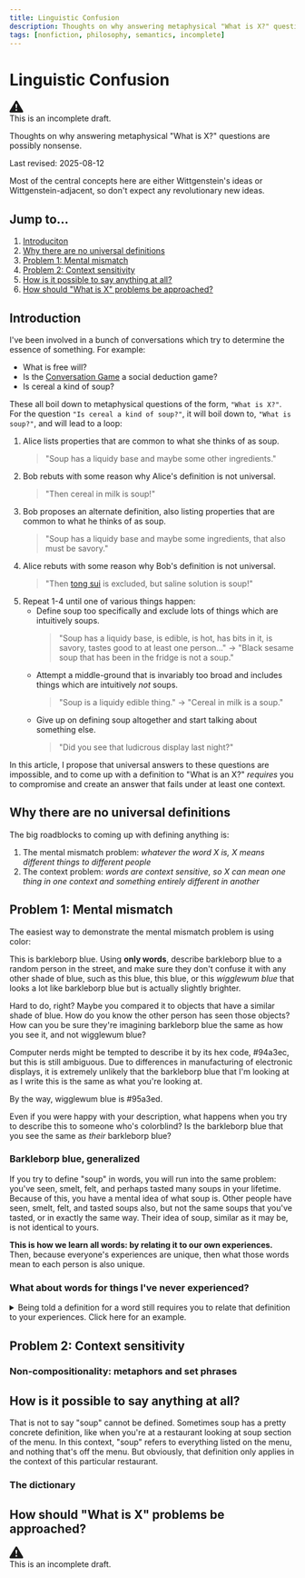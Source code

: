 ```yaml
---
title: Linguistic Confusion
description: Thoughts on why answering metaphysical "What is X?" questions are possibly nonsense
tags: [nonfiction, philosophy, semantics, incomplete]
---
```

# Linguistic Confusion

<aside class="border border-yellow-500 bg-yellow-500/10 rounded p-3 my-3 flex items-center">
  <svg xmlns="http://www.w3.org/2000/svg" width="24" height="24" fill="currentColor" class="me-3 fill-yellow-400" viewBox="0 0 16 16" role="img" aria-label="Warning:">
    <path d="M8.982 1.566a1.13 1.13 0 0 0-1.96 0L.165 13.233c-.457.778.091 1.767.98 1.767h13.713c.889 0 1.438-.99.98-1.767L8.982 1.566zM8 5c.535 0 .954.462.9.995l-.35 3.507a.552.552 0 0 1-1.1 0L7.1 5.995A.905.905 0 0 1 8 5zm.002 6a1 1 0 1 1 0 2 1 1 0 0 1 0-2z"/>
  </svg>
  <div>This is an incomplete draft.</div>
</aside>

<div class="relative">

Thoughts on why answering metaphysical "What is X?" questions are possibly nonsense.

Last revised: 2025-08-12

<div class="marginal-note not-prose mb-5">

<aside class="mb-5">
    Most of the central concepts here are either Wittgenstein's ideas or
    Wittgenstein-adjacent, so don't expect any revolutionary new ideas.
</aside>

<nav>
    <h2 class="font-display border-b pb-1 mb-1">Jump to...</h2>
    <ol class="list-disc ps-5 flex flex-col gap-">
        <li><a href="#introduction" class="link">Introduciton</a></li>
        <li><a href="#why-there-are-no-universal-definitions" class="link">Why there are no universal definitions</a></li>
        <li><a href="#problem-1-mental-mismatch" class="link">Problem 1: Mental mismatch</a></li>
        <li><a href="#problem-2-context-sensitivity" class="link">Problem 2: Context sensitivity</a></li>
        <li><a href="#how-is-it-possible-to-say-anything-at-all" class="link">How is it possible to say anything at all?</a></li>
        <li><a href="#how-should-what-is-x-problems-be-approached" class="link">How should "What is X" problems be approached?</a></li>
    </ol>
</nav>

</div>

## Introduction
I've been involved in a bunch of conversations which try to determine the essence of something. For example: 
* What is free will?
* Is the [Conversation Game](/writing/the-conversation-game) a social deduction game?
* Is cereal a kind of soup?

These all boil down to metaphysical questions of the form, `"What is X?"`. For the question `"Is cereal a kind of soup?"`, it will boil down to, `"What is soup?"`, and will lead to a loop:

1. Alice lists properties that are common to what she thinks of as soup.
    > "Soup has a liquidy base and maybe some other ingredients."
2. Bob rebuts with some reason why Alice's definition is not universal.
    > "Then cereal in milk is soup!"
3. Bob proposes an alternate definition, also listing properties that are common to what he thinks of as soup.
    > "Soup has a liquidy base and maybe some ingredients, that also must be savory."
4. Alice rebuts with some reason why Bob's definition is not universal.
    > "Then [tong sui](https://en.wikipedia.org/wiki/Tong_sui) is excluded, but saline solution is soup!"
5. Repeat 1-4 until one of various things happen:
    * Define soup too specifically and exclude lots of things which are intuitively soups.
        > "Soup has a liquidy base, is edible, is hot, has bits in it, is savory, tastes good to at least one person..." → "Black sesame soup that has been in the fridge is not a soup."
    * Attempt a middle-ground that is invariably too broad and includes things which are intuitively *not* soups.
        > "Soup is a liquidy edible thing." → "Cereal in milk is a soup."
    * Give up on defining soup altogether and start talking about something else.
        > "Did you see that ludicrous display last night?"

In this article, I propose that universal answers to these questions are impossible, and to come up with a definition to "What is an X?" *requires* you to compromise and create an answer that fails under at least one context.

## Why there are no universal definitions
The big roadblocks to coming up with defining anything is:

1. The mental mismatch problem: *whatever the word X is, X means different things to different people*
2. The context problem: *words are context sensitive, so X can mean one thing in one context and something entirely different in another*

## Problem 1: Mental mismatch
The easiest way to demonstrate the mental mismatch problem is using color:

<span class="text-[#94a3ec]">This is barkleborp blue.</span> Using **only words**, describe <span class="text-[#94a3ec]">barkleborp blue</span> to a random person in the street, and make sure they don't confuse it with any other shade of blue, such as <span class="text-blue-400">this blue</span>, <span class="text-sky-300">this blue</span>, or <span class="text-[#95a3ed]">this *wigglewum blue* that looks a lot like barkleborp blue but is actually slightly brighter</span>.  

<div class="relative">
  
Hard to do, right? Maybe you compared it to objects that have a similar shade of blue. How do you know the other person has seen those objects? How can you be sure they're imagining <span class="text-[#94a3ec]">barkleborp blue</span> the same as how you see it, and not <span class="text-[#95a3ed]">wigglewum blue?</span>

  <aside class="marginal-note">
  
  Computer nerds might be tempted to describe it by its hex code, #94a3ec, but this is still ambiguous. Due to differences in manufacturing of electronic displays, it is extremely unlikely that the <span class="text-[#94a3ec]">barkleborp blue</span> that I'm looking at as I write this is the same as what you're looking at.
  
  By the way, <span class="text-[#95a3ed]">wigglewum blue</span> is #95a3ed.
  
  </aside>

</div>

Even if you were happy with your description, what happens when you try to describe this to someone who's colorblind? Is the <span class="text-[#95a3ed]">barkleborp blue</span> that you see the same as *their* <span class="text-[#ededed]">barkleborp blue</span>?

### Barkleborp blue, generalized

If you try to define "soup" in words, you will run into the same problem: you've seen, smelt, felt, and perhaps tasted many soups in your lifetime. Because of this, you have a mental idea of what soup is. Other people have seen, smelt, felt, and tasted soups also, but not the same soups that you've tasted, or in exactly the same way. Their idea of soup, similar as it may be, is not identical to yours.

**This is how we learn all words: by relating it to our own experiences.** Then, because everyone's experiences are unique, then what those words mean to each person is also unique.

### What about words for things I've never experienced?
<details class="mb-10"><summary>Being told a definition for a word still requires you to relate that definition to your experiences. Click here for an example.</summary>

Even if you've never heard of a springbok before, if I tell you its Cambridge Dictionary entry:

> "An animal found in Southern Africa that is reddish-brown with a white back end, has hoofs, and can jump very high."

Then you're relating information in the dictionary to your experiences:
* The springbok is an animal. They must have some similarities to other animals. What animals have you experienced?
* What do you know about Southern Africa? Have you been there? Maybe other people have told you about Southern Africa?
* A spingbok can jump very high. How high do you think *high* is?

In this case, how you understand this dictionary definition of *springbok* still depends on your lived experiences.

</details>

## Problem 2: Context sensitivity

### Non-compositionality: metaphors and set phrases

## How is it possible to say anything at all?

That is not to say "soup" cannot be defined. Sometimes soup has a pretty concrete definition, like when you're at a restaurant looking at soup section of the menu. In this context, "soup" refers to everything listed on the menu, and nothing that's off the menu. But obviously, that definition only applies in the context of this particular restaurant.

### The dictionary

## How should "What is X" problems be approached?

<aside class="border border-yellow-500 bg-yellow-500/10 rounded p-3 my-3 flex items-center">
  <svg xmlns="http://www.w3.org/2000/svg" width="24" height="24" fill="currentColor" class="me-3 fill-yellow-400" viewBox="0 0 16 16" role="img" aria-label="Warning:">
    <path d="M8.982 1.566a1.13 1.13 0 0 0-1.96 0L.165 13.233c-.457.778.091 1.767.98 1.767h13.713c.889 0 1.438-.99.98-1.767L8.982 1.566zM8 5c.535 0 .954.462.9.995l-.35 3.507a.552.552 0 0 1-1.1 0L7.1 5.995A.905.905 0 0 1 8 5zm.002 6a1 1 0 1 1 0 2 1 1 0 0 1 0-2z"/>
  </svg>
  <div>This is an incomplete draft.</div>
</aside>